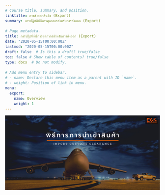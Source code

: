 ```yaml
---
# Course title, summary, and position.
linktitle: การส่งออกสินค้า (Export)
summary: การปฏิบัติพิธีการศุลกากรสำหรับการส่งออก (Export)

# Page metadata.
title: การปฏิบัติพิธีการศุลกากรสำหรับการส่งออก (Export)
date: "2020-05-15T00:00:00Z"
lastmod: "2020-05-15T00:00:00Z"
draft: false  # Is this a draft? true/false
toc: false # Show table of contents? true/false
type: docs  # Do not modify.

# Add menu entry to sidebar.
# - name: Declare this menu item as a parent with ID `name`.
# - weight: Position of link in menu.
menu:
  export:
    name: Overview   
    weight: 1
---
```


![](https://github.com/ecs-support/knowledge-center/raw/master/img/cover/import-Customs-clearance.png)
